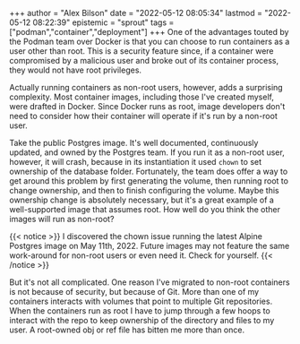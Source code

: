 +++
author = "Alex Bilson"
date = "2022-05-12 08:05:34"
lastmod = "2022-05-12 08:22:39"
epistemic = "sprout"
tags = ["podman","container","deployment"]
+++
One of the advantages touted by the Podman team over Docker is that you can choose to run containers as a user other than root. This is a security feature since, if a container were compromised by a malicious user and broke out of its container process, they would not have root privileges.

Actually running containers as non-root users, however, adds a surprising complexity. Most container images, including those I've created myself, were drafted in Docker. Since Docker runs as root, image developers don't need to consider how their container will operate if it's run by a non-root user.

Take the public Postgres image. It's well documented, continuously updated, and owned by the Postgres team. If you run it as a non-root user, however, it will crash, because in its instantiation it used `chown` to set ownership of the database folder. Fortunately, the team does offer a way to get around this problem by first generating the volume, then running root to change ownership, and then to finish configuring the volume. Maybe this ownership change is absolutely necessary, but it's a great example of a well-supported image that assumes root. How well do you think the other images will run as non-root?

{{< notice >}}
I discovered the chown issue running the latest Alpine Postgres image on May 11th, 2022. Future images may not feature the same work-around for non-root users or even need it. Check for yourself.
{{< /notice >}}

But it's not all complicated. One reason I've migrated to non-root containers is not because of security, but because of Git. More than one of my containers interacts with volumes that point to multiple Git repositories. When the containers run as root I have to jump through a few hoops to interact with the repo to keep ownership of the directory and files to my user. A root-owned obj or ref file has bitten me more than once.
